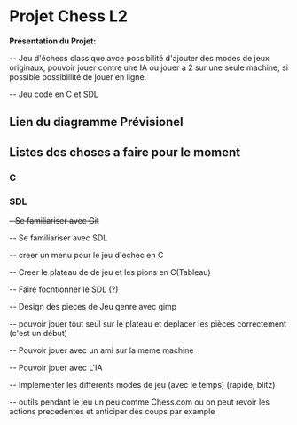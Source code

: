 # Projet Chess L2

**Présentation du Projet:**

-- Jeu d'échecs classique avce possibilité d'ajouter des modes de jeux originaux,
	pouvoir jouer contre une IA ou jouer a 2 sur une seule machine,
	si possible possiblilité de jouer en ligne.
	
-- Jeu codé en C et SDL

## Lien du diagramme Prévisionel


## Listes des choses a faire pour le moment

### C


### SDL



~~- Se familiariser avec Git~~

-- Se familiariser avec SDL

-- creer un menu pour le jeu d'echec en C

-- Creer le plateau de de jeu et les pions en C(Tableau)

-- Faire focntionner le SDL (?)

-- Design des pieces de Jeu genre avec gimp

-- pouvoir jouer tout seul sur le plateau et deplacer les pièces correctement (c'est un début)

-- Pouvoir jouer avec un ami sur la meme machine

-- Pouvoir jouer avec L'IA

-- Implementer les differents modes de jeu (avec le temps) (rapide, blitz)

-- outils pendant le jeu un peu comme Chess.com ou on peut revoir les actions precedentes et anticiper des coups par example




